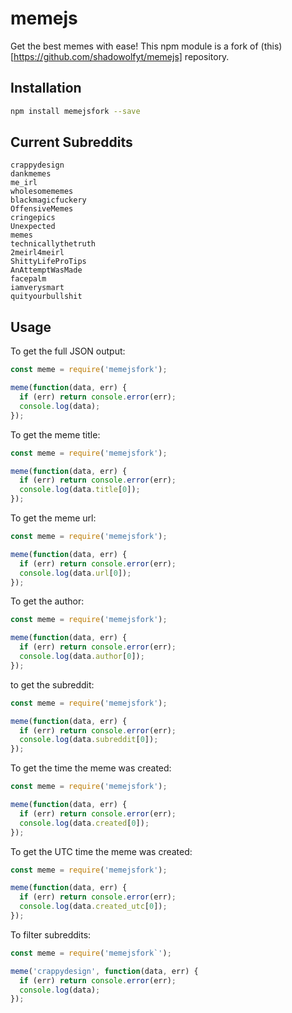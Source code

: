 # memejs
Get the best memes with ease!
This npm module is a fork of (this)[https://github.com/shadowolfyt/memejs] repository.

## Installation
```bash
npm install memejsfork --save
```

## Current Subreddits
```
crappydesign
dankmemes
me_irl
wholesomememes
blackmagicfuckery
OffensiveMemes
cringepics
Unexpected
memes
technicallythetruth
2meirl4meirl
ShittyLifeProTips
AnAttemptWasMade
facepalm
iamverysmart
quityourbullshit
```

## Usage
To get the full JSON output:
```js
const meme = require('memejsfork');

meme(function(data, err) {
  if (err) return console.error(err);
  console.log(data);
});
```
To get the meme title:
```js
const meme = require('memejsfork');

meme(function(data, err) {
  if (err) return console.error(err);
  console.log(data.title[0]);
});
```
To get the meme url:
```js
const meme = require('memejsfork');

meme(function(data, err) {
  if (err) return console.error(err);
  console.log(data.url[0]);
});
```
To get the author:
```js
const meme = require('memejsfork');

meme(function(data, err) {
  if (err) return console.error(err);
  console.log(data.author[0]);
});
```
to get the subreddit:
```js
const meme = require('memejsfork');

meme(function(data, err) {
  if (err) return console.error(err);
  console.log(data.subreddit[0]);
});
```
To get the time the meme was created:
```js
const meme = require('memejsfork');

meme(function(data, err) {
  if (err) return console.error(err);
  console.log(data.created[0]);
});
```
To get the UTC time the meme was created:
```js
const meme = require('memejsfork');

meme(function(data, err) {
  if (err) return console.error(err);
  console.log(data.created_utc[0]);
});
```
To filter subreddits:
```js
const meme = require('memejsfork`');

meme('crappydesign', function(data, err) {
  if (err) return console.error(err);
  console.log(data);
});
```
